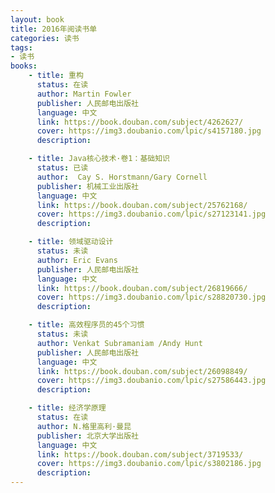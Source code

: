 ```yaml
---
layout: book
title: 2016年阅读书单
categories: 读书
tags:
- 读书 
books: 
    - title: 重构 
      status: 在读 
      author: Martin Fowler 
      publisher: 人民邮电出版社
      language: 中文
      link: https://book.douban.com/subject/4262627/ 
      cover: https://img3.doubanio.com/lpic/s4157180.jpg 
      description: 

    - title: Java核心技术·卷1：基础知识 
      status: 已读 
      author:  Cay S. Horstmann/Gary Cornell  
      publisher: 机械工业出版社 
      language: 中文
      link: https://book.douban.com/subject/25762168/ 
      cover: https://img3.doubanio.com/lpic/s27123141.jpg 
      description: 

    - title: 领域驱动设计 
      status: 未读 
      author: Eric Evans 
      publisher: 人民邮电出版社 
      language: 中文
      link: https://book.douban.com/subject/26819666/ 
      cover: https://img3.doubanio.com/lpic/s28820730.jpg 
      description: 

    - title: 高效程序员的45个习惯 
      status: 未读 
      author: Venkat Subramaniam /Andy Hunt  
      publisher: 人民邮电出版社 
      language: 中文
      link: https://book.douban.com/subject/26098849/ 
      cover: https://img3.doubanio.com/lpic/s27586443.jpg
      description: 

    - title: 经济学原理 
      status: 在读 
      author: N.格里高利·曼昆
      publisher: 北京大学出版社 
      language: 中文
      link: https://book.douban.com/subject/3719533/ 
      cover: https://img3.doubanio.com/lpic/s3802186.jpg
      description: 
---
```

